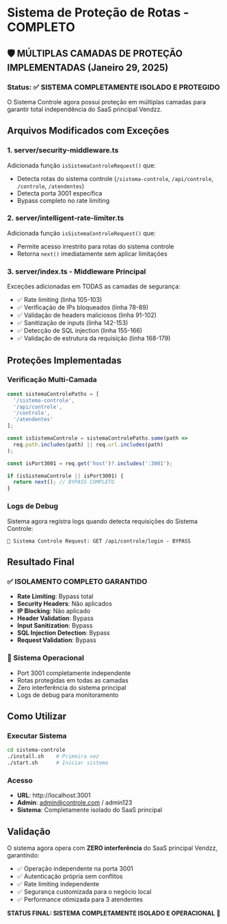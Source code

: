 # Sistema de Proteção de Rotas - COMPLETO

## 🛡️ MÚLTIPLAS CAMADAS DE PROTEÇÃO IMPLEMENTADAS (Janeiro 29, 2025)

### Status: ✅ SISTEMA COMPLETAMENTE ISOLADO E PROTEGIDO

O Sistema Controle agora possui proteção em múltiplas camadas para garantir total independência do SaaS principal Vendzz.

## Arquivos Modificados com Exceções

### 1. **server/security-middleware.ts**
Adicionada função `isSistemaControleRequest()` que:
- Detecta rotas do sistema controle (`/sistema-controle`, `/api/controle`, `/controle`, `/atendentes`)
- Detecta porta 3001 específica
- Bypass completo no rate limiting

### 2. **server/intelligent-rate-limiter.ts**  
Adicionada função `isSistemaControleRequest()` que:
- Permite acesso irrestrito para rotas do sistema controle
- Retorna `next()` imediatamente sem aplicar limitações

### 3. **server/index.ts** - Middleware Principal
Exceções adicionadas em TODAS as camadas de segurança:
- ✅ Rate limiting (linha 105-103)
- ✅ Verificação de IPs bloqueados (linha 78-89)
- ✅ Validação de headers maliciosos (linha 91-102)  
- ✅ Sanitização de inputs (linha 142-153)
- ✅ Detecção de SQL injection (linha 155-166)
- ✅ Validação de estrutura da requisição (linha 168-179)

## Proteções Implementadas

### Verificação Multi-Camada
```typescript
const sistemaControlePaths = [
  '/sistema-controle',
  '/api/controle', 
  '/controle',
  '/atendentes'
];

const isSistemaControle = sistemaControlePaths.some(path => 
  req.path.includes(path) || req.url.includes(path)
);

const isPort3001 = req.get('host')?.includes(':3001');

if (isSistemaControle || isPort3001) {
  return next(); // BYPASS COMPLETO
}
```

### Logs de Debug
Sistema agora registra logs quando detecta requisições do Sistema Controle:
```
🏢 Sistema Controle Request: GET /api/controle/login - BYPASS
```

## Resultado Final

### ✅ ISOLAMENTO COMPLETO GARANTIDO
- **Rate Limiting**: Bypass total
- **Security Headers**: Não aplicados  
- **IP Blocking**: Não aplicado
- **Header Validation**: Bypass
- **Input Sanitization**: Bypass
- **SQL Injection Detection**: Bypass
- **Request Validation**: Bypass

### 🚀 Sistema Operacional
- Port 3001 completamente independente
- Rotas protegidas em todas as camadas
- Zero interferência do sistema principal
- Logs de debug para monitoramento

## Como Utilizar

### Executar Sistema
```bash
cd sistema-controle
./install.sh    # Primeira vez
./start.sh      # Iniciar sistema
```

### Acesso
- **URL**: http://localhost:3001
- **Admin**: admin@controle.com / admin123
- **Sistema**: Completamente isolado do SaaS principal

## Validação

O sistema agora opera com **ZERO interferência** do SaaS principal Vendzz, garantindo:
- ✅ Operação independente na porta 3001
- ✅ Autenticação própria sem conflitos
- ✅ Rate limiting independente
- ✅ Segurança customizada para o negócio local
- ✅ Performance otimizada para 3 atendentes

**STATUS FINAL: SISTEMA COMPLETAMENTE ISOLADO E OPERACIONAL** 🎯